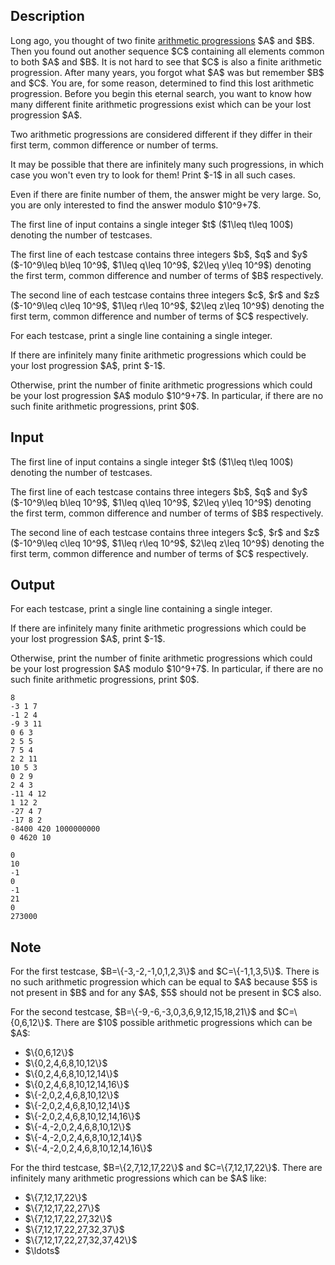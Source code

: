 ## Description

<div><p>Long ago, you thought of two finite <a href="https://en.wikipedia.org/wiki/Arithmetic_progression">arithmetic progressions</a> $A$ and $B$. Then you found out another sequence $C$ containing all elements common to both $A$ and $B$. It is not hard to see that $C$ is also a finite arithmetic progression. After many years, you forgot what $A$ was but remember $B$ and $C$. You are, for some reason, determined to find this lost arithmetic progression. Before you begin this eternal search, you want to know how many different finite arithmetic progressions exist which can be your lost progression $A$. </p><p>Two arithmetic progressions are considered different if they differ in their first term, common difference or number of terms.</p><p>It may be possible that there are infinitely many such progressions, in which case you won't even try to look for them! Print $-1$ in all such cases. </p><p>Even if there are finite number of them, the answer might be very large. So, you are only interested to find the answer modulo $10^9+7$.</p></div><div class="input-specification"><p>The first line of input contains a single integer $t$ ($1\leq t\leq 100$) denoting the number of testcases.</p><p>The first line of each testcase contains three integers $b$, $q$ and $y$ ($-10^9\leq b\leq 10^9$, $1\leq q\leq 10^9$, $2\leq y\leq 10^9$) denoting the first term, common difference and number of terms of $B$ respectively.</p><p>The second line of each testcase contains three integers $c$, $r$ and $z$ ($-10^9\leq c\leq 10^9$, $1\leq r\leq 10^9$, $2\leq z\leq 10^9$) denoting the first term, common difference and number of terms of $C$ respectively.</p></div><div class="output-specification"><p>For each testcase, print a single line containing a single integer.</p><p>If there are infinitely many finite arithmetic progressions which could be your lost progression $A$, print $-1$.</p><p>Otherwise, print the number of finite arithmetic progressions which could be your lost progression $A$ modulo $10^9+7$. In particular, if there are no such finite arithmetic progressions, print $0$.</p></div>

## Input

<p>The first line of input contains a single integer $t$ ($1\leq t\leq 100$) denoting the number of testcases.</p><p>The first line of each testcase contains three integers $b$, $q$ and $y$ ($-10^9\leq b\leq 10^9$, $1\leq q\leq 10^9$, $2\leq y\leq 10^9$) denoting the first term, common difference and number of terms of $B$ respectively.</p><p>The second line of each testcase contains three integers $c$, $r$ and $z$ ($-10^9\leq c\leq 10^9$, $1\leq r\leq 10^9$, $2\leq z\leq 10^9$) denoting the first term, common difference and number of terms of $C$ respectively.</p>

## Output

<p>For each testcase, print a single line containing a single integer.</p><p>If there are infinitely many finite arithmetic progressions which could be your lost progression $A$, print $-1$.</p><p>Otherwise, print the number of finite arithmetic progressions which could be your lost progression $A$ modulo $10^9+7$. In particular, if there are no such finite arithmetic progressions, print $0$.</p>





```input1|2,3,6,7,10,11,14,15
8
-3 1 7
-1 2 4
-9 3 11
0 6 3
2 5 5
7 5 4
2 2 11
10 5 3
0 2 9
2 4 3
-11 4 12
1 12 2
-27 4 7
-17 8 2
-8400 420 1000000000
0 4620 10
```




```output1
0
10
-1
0
-1
21
0
273000
```



## Note

<p>For the first testcase, $B=\{-3,-2,-1,0,1,2,3\}$ and $C=\{-1,1,3,5\}$. There is no such arithmetic progression which can be equal to $A$ because $5$ is not present in $B$ and for any $A$, $5$ should not be present in $C$ also. </p><p>For the second testcase, $B=\{-9,-6,-3,0,3,6,9,12,15,18,21\}$ and $C=\{0,6,12\}$. There are $10$ possible arithmetic progressions which can be $A$: </p><ul> <li> $\{0,6,12\}$ </li><li> $\{0,2,4,6,8,10,12\}$ </li><li> $\{0,2,4,6,8,10,12,14\}$ </li><li> $\{0,2,4,6,8,10,12,14,16\}$ </li><li> $\{-2,0,2,4,6,8,10,12\}$ </li><li> $\{-2,0,2,4,6,8,10,12,14\}$ </li><li> $\{-2,0,2,4,6,8,10,12,14,16\}$ </li><li> $\{-4,-2,0,2,4,6,8,10,12\}$ </li><li> $\{-4,-2,0,2,4,6,8,10,12,14\}$ </li><li> $\{-4,-2,0,2,4,6,8,10,12,14,16\}$ </li></ul><p>For the third testcase, $B=\{2,7,12,17,22\}$ and $C=\{7,12,17,22\}$. There are infinitely many arithmetic progressions which can be $A$ like: </p><ul> <li> $\{7,12,17,22\}$ </li><li> $\{7,12,17,22,27\}$ </li><li> $\{7,12,17,22,27,32\}$ </li><li> $\{7,12,17,22,27,32,37\}$ </li><li> $\{7,12,17,22,27,32,37,42\}$ </li><li> $\ldots$ </li></ul>
